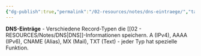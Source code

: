 ```yaml
---
{"dg-publish":true,"permalink":"/02-resources/notes/dns-eintraege/","tags":["netzwerk/dns/records","domain/konfiguration","netzwerk/dns"],"noteIcon":"","updated":"2025-09-05T10:14:23.640+02:00"}
---
```



**DNS-Einträge** - Verschiedene Record-Typen die [[02 - RESOURCES/Notes/DNS\|DNS]]-Informationen speichern.
A (IPv4), AAAA (IPv6), CNAME (Alias), MX (Mail), TXT (Text) - jeder Typ hat spezielle Funktion.